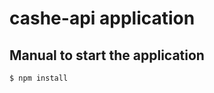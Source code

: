 cashe-api application
=====================

Manual to start the application
-------------------------------

```
$ npm install
```